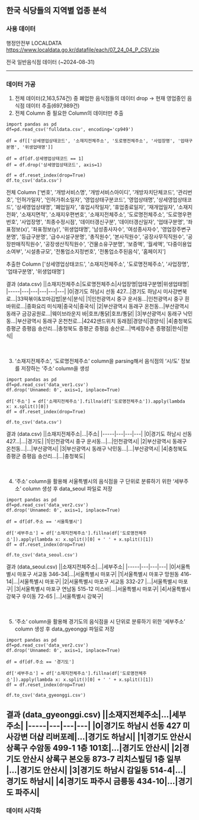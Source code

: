 ## 한국 식당들의 지역별 업종 분석

### 사용 데이터 

행정안전부 LOCALDATA <https://www.localdata.go.kr/datafile/each/07_24_04_P_CSV.zip>

전국 일반음식점 데이터 (~2024-08-31)

---
### 데이터 가공

1. 전체 데이터(2,163,574건) 중 폐업한 음식점들의 데이터 drop -> 현재 영업중인 음식점 데이터 추출(697,989건)
2. 전체 Column 중 필요한 Column의 데이터만 추출

```
import pandas as pd
df=pd.read_csv('fulldata.csv', encoding='cp949')

df = df[['상세영업상태코드', '소재지전체주소', '도로명전체주소', '사업장명', '업태구분명', '위생업태명']]

df = df[df.상세영업상태코드 == 1]
df = df.drop('상세영업상태코드', axis=1)

df = df.reset_index(drop=True)
df.to_csv('data.csv')
```

전체 Column ['번호', '개방서비스명', '개방서비스아이디', '개방자치단체코드', '관리번호', '인허가일자', '인허가취소일자',
       '영업상태구분코드', '영업상태명', '상세영업상태코드', '상세영업상태명', '폐업일자', '휴업시작일자', '휴업종료일자',
       '재개업일자', '소재지전화', '소재지면적', '소재지우편번호', '소재지전체주소', '도로명전체주소', '도로명우편번호',
       '사업장명', '최종수정시점', '데이터갱신구분', '데이터갱신일자', '업태구분명', '좌표정보(x)', '좌표정보(y)',
       '위생업태명', '남성종사자수', '여성종사자수', '영업장주변구분명', '등급구분명', '급수시설구분명', '총직원수',
       '본사직원수', '공장사무직직원수', '공장판매직직원수', '공장생산직직원수', '건물소유구분명', '보증액', '월세액',
       '다중이용업소여부', '시설총규모', '전통업소지정번호', '전통업소주된음식', '홈페이지']

추출한 Column ['상세영업상태코드', '소재지전체주소', '도로명전체주소', '사업장명', '업태구분명', '위생업태명']

결과 (data.csv)
||소재지전체주소|도로명전체주소|사업장명|업태구분명|위생업태명|
|-----|---|---|---|---|---|
|0|경기도 하남시 선동 427...|경기도 하남시 미사강변북로...|33떡볶이&꼬마김밥|분식|분식|
|1|인천광역시 중구 운서동...|인천광역시 중구 흰바위로...|중화요리 미식재|중국식|중국식|
|2|부산광역시 동래구 온천동...|부산광역시 동래구 금강공원로...|웨이브라운지 바|호프/통닭|호프/통닭|
|3|부산광역시 동래구 낙민동...|부산광역시 동래구 온천천로...|4242샌드위치 동래점|경양식|경양식|
|4|충청북도 증평군 증평읍 송산리...|충청북도 증평군 증평읍 송산로...|백세장수촌 증평점|한식|한식|


　

 
3. ‘소재지전체주소’, ‘도로명전체주소’ column을 parsing해서 음식점의 ‘시/도’ 정보를 저장하는 ‘주소‘ column을 생성
```
import pandas as pd
df=pd.read_csv('data_ver1.csv')
df.drop('Unnamed: 0', axis=1, inplace=True)

df['주소'] = df['소재지전체주소'].fillna(df['도로명전체주소']).apply(lambda x: x.split()[0])
df = df.reset_index(drop=True)

df.to_csv('data.csv')
```
결과 (data.csv)
||소재지전체주소|...|주소|
|-----|---|---|---|
|0|경기도 하남시 선동 427...|...|경기도|
|1|인천광역시 중구 운서동...|...|인천광역시|
|2|부산광역시 동래구 온천동...|...|부산광역시|
|3|부산광역시 동래구 낙민동...|...|부산광역시|
|4|충청북도 증평군 증평읍 송산리...|...|충청북도|


　

 
4. ‘주소‘ column을 활용해 서울특별시의 음식점을 구 단위로 분류하기 위한 ‘세부주소’ column 생성 후 data_seoul 파일로 저장
```
import pandas as pd
df=pd.read_csv('data_ver2.csv')
df.drop('Unnamed: 0', axis=1, inplace=True)

df = df[df.주소 == '서울특별시']

df['세부주소'] = df['소재지전체주소'].fillna(df['도로명전체주소']).apply(lambda x: x.split()[0] + ' ' + x.split()[1])
df = df.reset_index(drop=True)

df.to_csv('data_seoul.csv')
```
결과 (data_seoul.csv)
||소재지전체주소|...|세부주소|
|-----|---|---|---|
|0|서울특별시 마포구 서교동 346-34|...|서울특별시 마포구|
|1|서울특별시 마포구 망원동 416-14|...|서울특별시 마포구|
|2|서울특별시 마포구 서교동 332-27 |...|서울특별시 마포구|
|3|서울특별시 마포구 연남동 515-12 미스바|...|서울특별시 마포구|
|4|서울특별시 강북구 우이동 72-65 |...|서울특별시 강북구|


　

 
5. ‘주소‘ column을 활용해 경기도의 음식점을 시 단위로 분류하기 위한 ‘세부주소’ column 생성 후 data_gyeonggi 파일로 저장
```
import pandas as pd
df=pd.read_csv('data_ver2.csv')
df.drop('Unnamed: 0', axis=1, inplace=True)

df = df[df.주소 == '경기도']

df['세부주소'] = df['소재지전체주소'].fillna(df['도로명전체주소']).apply(lambda x: x.split()[0] + ' ' + x.split()[1])
df = df.reset_index(drop=True)

df.to_csv('data_gyeonggi.csv')
```
결과 (data_gyeonggi.csv)
||소재지전체주소|...|세부주소|
|-----|---|---|---|
|0|경기도 하남시 선동 427 미사강변 더샵 리버포레|...|경기도 하남시|
|1|경기도 안산시 상록구 수암동 499-1 1층 101호|...|경기도 안산시|
|2|경기도 안산시 상록구 본오동 873-7 리치스빌딩 1층 일부 |...|경기도 안산시|
|3|경기도 하남시 감일동 514-4|...|경기도 하남시|
|4|경기도 파주시 금릉동 434-10|...|경기도 파주시|
---
### 데이터 시각화
